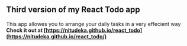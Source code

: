 ## Third version of my React Todo app
This app allowes you to arrange your daily tasks in a very effecient way
**Check it out at [https://nitudeka.github.io/react_todo](https://nitudeka.github.io/react_todo/)**
